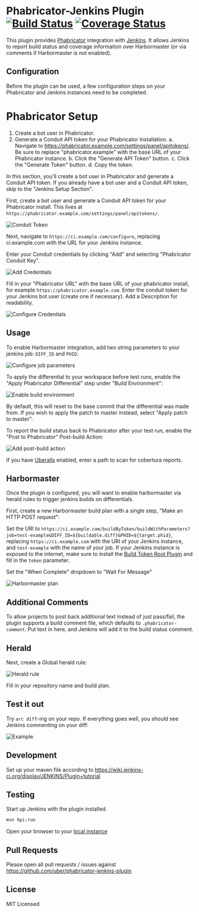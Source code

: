 # Phabricator-Jenkins Plugin [![Build Status](https://travis-ci.org/uber/phabricator-jenkins-plugin.svg?branch=master)](https://travis-ci.org/uber/phabricator-jenkins-plugin) [![Coverage Status](https://coveralls.io/repos/uber/phabricator-jenkins-plugin/badge.svg?branch=master&service=github)](https://coveralls.io/github/uber/phabricator-jenkins-plugin?branch=master)

This plugin provides [Phabricator][] integration with [Jenkins][]. It allows Jenkins to
report build status and coverage information over Harbormaster (or via comments
if Harbormaster is not enabled).

[Phabricator]: http://phabricator.org/
[Jenkins]: https://jenkins-ci.org/

Configuration
-------------

Before the plugin can be used, a few configuration steps on your
Phabricator and Jenkins instances need to be completed.

Phabricator Setup
================

1. Create a bot user in Phabricator.
2. Generate a Conduit API token for your Phabricator installation.
	a. Navigate to https://phabricator.example.com/settings/panel/apitokens/. Be sure to replace "phabricator.example" with the base URL of your Phabricator instance.
	b. Click the "Generate API Token" button. 
	c. Click the "Generate Token" button.
	d. Copy the token.
	
	
In this section, you'll create a bot user in Phabricator and generate a Conduit API token. If you already have a bot user and a Conduit API token, skip to the "Jenkins Setup Section".

First, create a bot user and generate a Conduit API token for your Phabricator
install. This lives at `https://phabricator.example.com/settings/panel/apitokens/`.

![Conduit Token](/docs/conduit-token.png)

Next, navigate to `https://ci.example.com/configure`, replacing ci.example.com
with the URL for your Jenkins instance.

Enter your Conduit credentials by clicking "Add" and selecting "Phabricator
Conduit Key".

![Add Credentials](/docs/add-credentials.png)

Fill in your "Phabricator URL" with the base
URL of your phabricator install, for example `https://phabricator.example.com`.
Enter the conduit token for your Jenkins bot user (create one if necessary). Add a
Description for readability.

![Configure Credentials](/docs/configure-credentials.png)

Usage
-----

To enable Harbormaster integration, add two string parameters to your jenkins
job: `DIFF_ID` and `PHID`:

![Configure job parameters](/docs/configure-job-parameters.png)

To apply the differential to your workspace before test runs, enable the "Apply
Phabricator Differential" step under "Build Environment":

![Enable build environment](/docs/configure-job-environment.png)

By default, this will reset to the base commit that the differential was made
from. If you wish to apply the patch to master instead, select "Apply patch to master".

To report the build status back to Phabricator after your test run, enable the
"Post to Phabricator" Post-build Action:

![Add post-build action](/docs/configure-job-post-build.png)

If you have [Uberalls][] enabled, enter a path to scan for cobertura reports.

[Uberalls]: https://github.com/uber/uberalls

Harbormaster
------------

Once the plugin is configured, you will want to enable harbormaster via herald
rules to trigger jenkins builds on differentials.

First, create a new Harbormaster build plan with a single step, "Make an HTTP
POST request":

Set the URI to
`https://ci.example.com/buildByToken/buildWithParameters?job=test-example&DIFF_ID=${buildable.diff}&PHID=${target.phid}`,
replacing `https://ci.example.com` with the URI of your Jenkins instance, and
`test-example` with the name of your job. If your Jenkins instance is exposed to
the internet, make sure to install the [Build Token Root Plugin][] and fill in
the `token` parameter.

Set the "When Complete" dropdown to "Wait For Message"

![Harbormaster plan](/docs/harbormaster-plan.png)

[Build Token Root Plugin]: https://wiki.jenkins-ci.org/display/JENKINS/Build+Token+Root+Plugin

Additional Comments
-------------------

To allow projects to post back additional text instead of just pass/fail, the
plugin supports a build comment file, which defaults to
`.phabricator-comment`. Put text in here, and Jenkins will add it to the build
status comment.

Herald
------

Next, create a Global herald rule:

![Herald rule](/docs/herald-rule.png)

Fill in your repository name and build plan.

Test it out
-----------

Try `arc diff`-ing on your repo. If everything goes well, you should see Jenkins
commenting on your diff:

![Example](/docs/uberalls-integration.png)

Development
-----------

Set up your maven file according to
https://wiki.jenkins-ci.org/display/JENKINS/Plugin+tutorial


Testing
-------

Start up Jenkins with the plugin installed
```bash
mvn hpi:run
```

Open your browser to your [local instance](http://localhost:8080/jenkins/)

Pull Requests
-------------

Please open all pull requests / issues against
https://github.com/uber/phabricator-jenkins-plugin

License
-------

MIT Licensed

